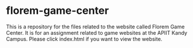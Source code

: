 # florem-game-center
This is a repository for the files related to the website called Florem Game Center. It is for an assignment related to game websites at the APIIT Kandy Campus. Please click index.html if you want to view the website.
